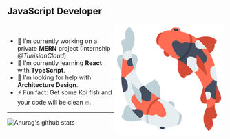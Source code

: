 ## JavaScript Developer

<img src="https://github.com/BangaFlow/BangaFlow/blob/master/images/koi_fish.png" align="right" width="256" height="256"/>

<br/>

- 🔭 I’m currently working on a private **MERN** project (Internship *@TunisianCloud*).
- 🌱 I’m currently learning **React** with **TypeScript**.
- 🤔 I’m looking for help with **Architecture Design**.
- ⚡ Fun fact: Get some Koi fish and your code will be clean 🔥.

***

![Anurag's github stats](https://github-readme-stats.vercel.app/api?username=bangaflow&show_icons=true&theme=vue)
